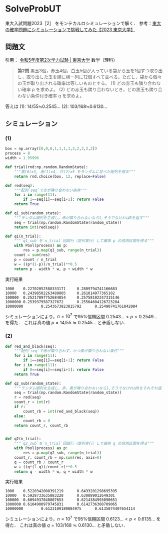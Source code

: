 # SolveProbUT

東大入試問題2023［2］ をモンテカルロシミュレーションで解く．
参考：[東大の確率問題にシミュレーションで挑戦してみた【2023 東京大学】](https://www.youtube.com/watch?v=sX93c46Jfmw)

## 問題文

引用： [令和5年度第2次学力試験 | 東京大学](https://www.u-tokyo.ac.jp/ja/admissions/undergraduate/e01_05_23.html) 数学（理科）

> **第2問**
> 黒玉3個，赤玉4個，白玉5個が入っている袋から玉を1個ずつ取り出し，取り出した玉を順に横一列に12個すべて並べる。ただし，袋から個々の玉が取り出される確率は等しいものとする。
> (1) どの赤玉も隣り合わない確率 $p$ を求めよ。
> (2) どの赤玉も隣り合わないとき，どの黒玉も隣り合わない条件付き確率 $q$ を求めよ。

答えは
(1): 14/55≒0.2545...
(2): 103/168≒0.6130...

## シミュレーション

### (1)

```py
box = np.array([0,0,0,1,1,1,1,2,2,2,2,2])
process = 8
width = 1.95996

def trial(rnd:np.random.RandomState):
    """黒(0)x3, 赤(1)x4, 白(2)x5 をランダムに並べた配列を得る"""
    return rnd.choice(box, 12, replace=False)

def red(seq):
    """配列`seq`で赤が隣り合わない条件"""
    for i in range(11):
        if 1==seq[i]==seq[i+1]: return False
    return True

def q1_sub(random_state):
    """ランダム順列を生成し，赤が隣り合わないなら1,そうでなければ0を返す"""
    seq = trial(np.random.RandomState(random_state))
    return int(red(seq))

def q1(n_trial):
    """`q1_sub`を`n_trial`回試行（並列実行）して確率 p の信用区間を得る"""
    with Pool(process) as p:
        res = p.map(q1_sub, range(n_trial))
    count = sum(res)
    p = count / n_trial
    w = ((p*(1-p))/n_trial)**0.5
    return p - width * w, p + width * w
```

実行結果

```text
1000    0.22702052588333171     0.2809794741166683
10000   0.24398502263489805     0.261014977365102
100000  0.25217897752684854     0.25758102247315146
1000000 0.2539379587327672      0.25564604126723284
10000000        0.2543673823815792      0.25490741761842084
```

シミュレーションにより，$n=10^7$ で95%信頼区間 $0.2543\dots < p < 0.2549\dots$ を得た．
これは真の値 $p=14/55\fallingdotseq 0.2545\dots$ と矛盾しない．

### (2)

```py
def red_and_black(seq):
    """配列`seq`で赤が隣り合わず，かつ黒が隣り合わない条件"""
    for i in range(11):
        if 1==seq[i]==seq[i+1]: return False
    for i in range(11):
        if 0==seq[i]==seq[i+1]: return False
    return True

def q2_sub(random_state):
    """ランダム順列を生成し，赤，黒が隣り合わないなら1,そうでなければ0をそれぞれ返す"""
    seq = trial(np.random.RandomState(random_state))
    r = red(seq)
    count_r = int(r)
    if r:
        count_rb = int(red_and_black(seq))
    else:
        count_rb = 0
    return count_r, count_rb


def q2(n_trial):
    """`q2_sub`を`n_trial`回試行（並列実行）して確率 q の信用区間を得る"""
    with Pool(process) as p:
        res = p.map(q2_sub, range(n_trial))
    count_r, count_rb = np.sum(res, axis=0)
    q = count_rb / count_r
    w = ((q*(1-q))/count_r)**0.5
    return q - width * w, q + width * w
```

実行結果

```text
1000    0.5220342008391219      0.6433201298695395
10000   0.5928733635883228      0.630889012649301
100000  0.6094937040807653      0.6214384993090651
1000000 0.6104900979745831      0.6142736308709065
10000000        0.6123109189884975      0.6135074407654114
```

シミュレーションにより，$n=10^7$ で95%信頼区間 $0.6123\dots < p < 0.6135\dots$ を得た．
これは真の値 $q=103/168\fallingdotseq 0.6130\dots$ と矛盾しない．
